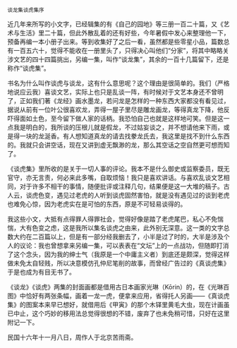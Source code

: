     谈龙集谈虎集序 

   近几年来所写的小文字，已经辑集的有《自己的园地》等三册一百二十篇，又《艺术与生活》里二十篇，但此外散乱着的还有好些，今年暑假中发心来整理他一下，预备再编一本小册子出来。等到收集好了之后一看，虽然都是些零星小品，篇数总有一百五六十，觉得不能收在一册里头了，只得决心叫他们“分家”，将其中略略关涉文艺的四十四篇挑出，另编一集，叫作“谈龙集”，其余的一百十几篇留下，还是称作“谈虎集”。

   书名为什么叫作谈虎与谈龙，这有什么意思呢？这个理由是很简单的。我们（严格地说应云我）喜谈文艺，实际上也只是乱谈一阵，有时候对于文艺本身还不曾明了，正如我们著《龙经》画水墨龙，若问龙是怎样的一种东西大家都没有看见过，据说从前有一位叶公很喜欢龙，弄得一屋子里尽是雕龙画龙，等得真龙下降，他反吓得面如土色，至今留下做人家的话柄。我恐怕自己也就是这样地可笑。但是这一点我是明白的，我所谈的压根儿就是假龙，不过姑妄谈之，并不想请他来下雨，或是得一块的龙涎香。有人想知道真龙的请去找豢龙氏去，我这里是找不到什么东西的。我就只会讲空话，现在又讲到虚无飘渺的龙，那么其空话之空自然更可想而知了。

   《谈虎集》里所收的是关于一切人事的评论。我本不是什么御史或监察委员，既无官守，亦无言责，何必来此多嘴，自取烦恼！我只是喜欢讲话。与喜欢乱谈文艺相同，对于许多不相干的事情，随便批评或注释几句，结果便是这一大堆的稿子。古人云，谈虎色变，遇见过老虎的人听到谈虎固然害怕，就是没有遇见过的谈到老虎也难免心惊，因为老虎实在是可怕的东西，原是不可轻易谈得的。

   我这些小文，大抵有点得罪人得罪社会，觉得好像是踏了老虎尾巴，私心不免惴惴，大有色变之虑，这是我所以集名谈虎之由来，此外别无深意。这一类的文字总数大约在二百篇以上，但是有一部分经我删去了，小半是过了时的，大半是涉及个人的议论：我也曾想拿来另编一集，可以表表在“文坛”上的一点战功，但随即打消了这个念头，因为我的绅士气（我原是一个中庸主义者）到底还是颇深，觉得这样做未免太自轻贱，所以决意模仿孔仲尼笔削的故事，而曾经广告过的《真谈虎集》于是也成为有目无书了。

   《谈龙》《谈虎》两集的封面画都是借用古日本画家光琳（Kōrin）的，在《光琳百图》中恰好有两张条幅，画着一龙一虎，便拿来应用，省得托人另画——《真谈虎集》的图案本来早已想好，就借用后《甲寅》的那个木铎里黄毛大虫，现在计画虽已中止，这个巧妙的移用法总觉得很想的不错，废弃了也未免稍可惜，只好在这里附记一下。

   民国十六年十一月八日，周作人于北京苦雨斋。

